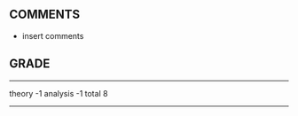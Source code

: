## COMMENTS

- insert comments

## GRADE

----        ----
theory        -1
analysis      -1
total           8
----        ----
